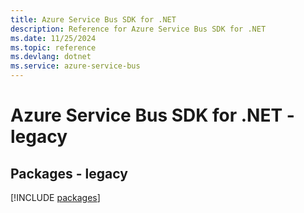 ```yaml
---
title: Azure Service Bus SDK for .NET
description: Reference for Azure Service Bus SDK for .NET
ms.date: 11/25/2024
ms.topic: reference
ms.devlang: dotnet
ms.service: azure-service-bus
---
```

# Azure Service Bus SDK for .NET - legacy
## Packages - legacy
[!INCLUDE [packages](service-bus-index.md)]